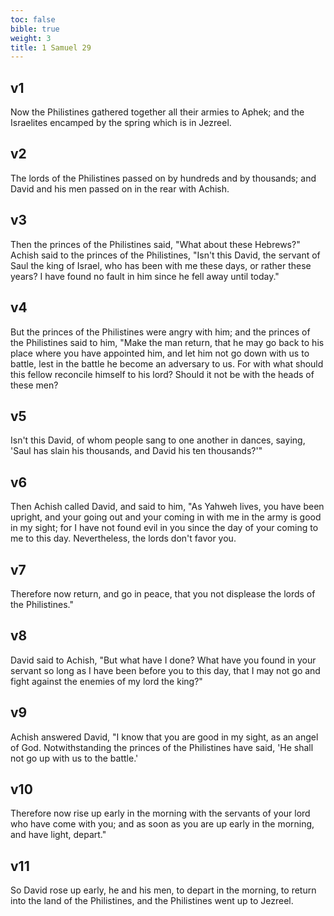 ```yaml
---
toc: false
bible: true
weight: 3
title: 1 Samuel 29
---
```




## v1 
Now the Philistines gathered together all their armies to Aphek; and the Israelites encamped by the spring which is in Jezreel. 

## v2 
The lords of the Philistines passed on by hundreds and by thousands; and David and his men passed on in the rear with Achish. 

## v3 
Then the princes of the Philistines said, "What about these Hebrews?" Achish said to the princes of the Philistines, "Isn't this David, the servant of Saul the king of Israel, who has been with me these days, or rather these years? I have found no fault in him since he fell away until today." 

## v4 
But the princes of the Philistines were angry with him; and the princes of the Philistines said to him, "Make the man return, that he may go back to his place where you have appointed him, and let him not go down with us to battle, lest in the battle he become an adversary to us. For with what should this fellow reconcile himself to his lord? Should it not be with the heads of these men? 

## v5 
Isn't this David, of whom people sang to one another in dances, saying, 'Saul has slain his thousands, and David his ten thousands?'" 

## v6 
Then Achish called David, and said to him, "As Yahweh lives, you have been upright, and your going out and your coming in with me in the army is good in my sight; for I have not found evil in you since the day of your coming to me to this day. Nevertheless, the lords don't favor you. 

## v7 
Therefore now return, and go in peace, that you not displease the lords of the Philistines." 

## v8 
David said to Achish, "But what have I done? What have you found in your servant so long as I have been before you to this day, that I may not go and fight against the enemies of my lord the king?" 

## v9 
Achish answered David, "I know that you are good in my sight, as an angel of God. Notwithstanding the princes of the Philistines have said, 'He shall not go up with us to the battle.' 

## v10 
Therefore now rise up early in the morning with the servants of your lord who have come with you; and as soon as you are up early in the morning, and have light, depart." 

## v11 
So David rose up early, he and his men, to depart in the morning, to return into the land of the Philistines, and the Philistines went up to Jezreel.

